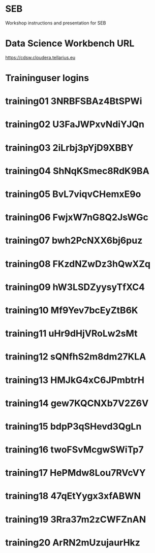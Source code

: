 # SEB
Workshop instructions and presentation for SEB

# Data Science Workbench URL
https://cdsw.cloudera.tellarius.eu


# Traininguser logins

# training01	3NRBFSBAz4BtSPWi
# training02	U3FaJWPxvNdiYJQn
# training03	2iLrbj3pYjD9XBBY
# training04	ShNqKSmec8RdK9BA
# training05	BvL7viqvCHemxE9o
# training06	FwjxW7nG8Q2JsWGc
# training07	bwh2PcNXX6bj6puz
# training08	FKzdNZwDz3hQwXZq
# training09	hW3LSDZyysyTfXC4
# training10	Mf9Yev7bcEyZtB6K
# training11	uHr9dHjVRoLw2sMt
# training12	sQNfhS2m8dm27KLA
# training13	HMJkG4xC6JPmbtrH
# training14	gew7KQCNXb7V2Z6V
# training15	bdpP3qSHevd3QgLn
# training16	twoFSvMcgwSWiTp7
# training17	HePMdw8Lou7RVcVY
# training18	47qEtYygx3xfABWN
# training19	3Rra37m2zCWFZnAN
# training20	ArRN2mUzujaurHkz
